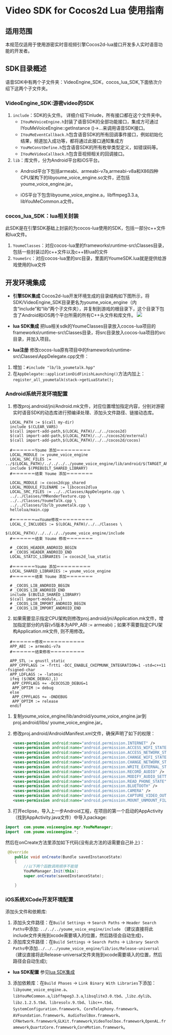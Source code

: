 # Video SDK for Cocos2d Lua 使用指南

## 适用范围

本规范仅适用于使用游密实时音视频引擎Cocos2d-lua接口开发多人实时语音功能的开发者。

## SDK目录概述

语音SDK中有两个子文件夹：VideoEngine_SDK，cocos_lua_SDK,下面依次介绍下这两个子文件夹。

### VideoEngine_SDK:游密video的SDK
1. `include`：SDK的头文件。
详细介绍下inlude，所有接口都在这个文件夹中。
    * `IYouMeVoiceEngine.h`封装了语音SDK的全部功能接口，集成方可通过IYouMeVoiceEngine::getInstance ()->…来调用语音SDK接口。
    * `IYouMeEventCallback.h`包含语音SDK的所有回调事件接口，例如初始化结果，频道加入成功等，都将通过此接口通知集成方
    * `YouMeConstDefine.h`包含语音SDK的所有枚举类型定义，如错误码等。
    * `IYouMeVideoCallback.h`包含音视频相关的回调接口。
2. `lib`：库文件，分为Android平台和iOS平台。
    *  Android平台下包括armeabi、armeabi-v7a,armeabi-v8a和X86四种CPU架构下的libyoume_voice_engine.so文件，还包括youme_voice_engine.jar。
        
    * iOS平台下包含libyoume_voice_engine.a，libffmpeg3.3.a, libYouMeCommon.a文件。

### cocos_lua_SDK：lua相关封装
此SDK是在引擎SDK基础上封装的为cocos-lua使用的SDK，包括一部分c++文件和lua文件。
 1. `YoumeClasses`：对应cocos-lua里的frameworks\runtime-src\Classes目录，包括一些封装过的c++文件以及c++转lua的文件
 2. `YoumeSrc`：对应cocos-lua里的src目录，里面的YoumeSDK.lua就是提供给游戏使用的lua文件

## 开发环境集成
* **引擎SDK集成**
Cocos2d-lua开发环境生成的目录结构如下图所示，将SDK/VideoEngine_SDK目录更名为youme_voice_engine（内含“include”和“lib”两个子文件夹），并复制到游戏的根目录下，这个目录下包含了Android和iOS两个平台所需的所有C++头文件和库文件。
![](/doc/images/talk_cocos_project_directory.png)

* **lua SDK集成**
把lua相关sdk的YoumeClasses目录放入cocos-lua项目的frameworks\runtime-src\Classes目录，将src目录放入cocos-lua项目的src目录，并加入项目。

* **lua注册**
修改cocos-lua原有项目中的frameworks\runtime-src\Classes\AppDelegate.cpp文件：
 1. 增加：`#include "lb/lb_youmetalk.hpp"`
 2. 在`AppDelegate::applicationDidFinishLaunching()`方法内加上：
 `register_all_youmetalk(stack->getLuaState();`


### Android系统开发环境配置

1. 修改proj.android/jni/Android.mk文件，对应位置增加指定内容，分别对游密实时语音SDK的动态库进行预编译处理、添加头文件路径、链接动态库。

  ``` Shell
    LOCAL_PATH := $(call my-dir)
    include $(CLEAR_VARS)
    $(call import-add-path,$(LOCAL_PATH)/../../cocos2d)
    $(call import-add-path,$(LOCAL_PATH)/../../cocos2d/external)
    $(call import-add-path,$(LOCAL_PATH)/../../cocos2d/cocos)

    #＝＝＝＝＝＝Youme 添加＝＝＝＝＝＝＝＝＝
    LOCAL_MODULE := youme_voice_engine
    LOCAL_SRC_FILES := ../$(LOCAL_PATH)/../../../../youme_voice_engine/lib/android/$(TARGET_ARCH_ABI)/libyoume_voice_engine.so
    include $(PREBUILT_SHARED_LIBRARY)
    #＝＝＝＝＝＝结束 Youme 添加＝＝＝＝＝＝＝

    LOCAL_MODULE := cocos2dcpp_shared
    LOCAL_MODULE_FILENAME := libcocos2dlua
    LOCAL_SRC_FILES := ../../Classes/AppDelegate.cpp \
    ../../Classes/YMRenderTexture.cpp \
    ../../Classes/YoumeTalk.cpp \
    ../../Classes/lb/lb_youmetalk.cpp \
    hellolua/main.cpp

    #＝＝＝＝＝＝==Youme修改＝＝＝＝＝＝＝＝＝
    LOCAL_C_INCLUDES := $(LOCAL_PATH)/../../Classes \
                        $(LOCAL_PATH)/../../../../youme_voice_engine/include
    #＝＝＝＝＝＝结束 Youme 修改＝＝＝＝＝＝＝

    # _COCOS_HEADER_ANDROID_BEGIN
    # _COCOS_HEADER_ANDROID_END
    LOCAL_STATIC_LIBRARIES := cocos2d_lua_static

    #＝＝＝＝＝＝Youme 添加＝＝＝＝＝＝＝＝＝
    LOCAL_SHARED_LIBRARIES := youme_voice_engine
    #＝＝＝＝＝＝结束 Youme 添加＝＝＝＝＝＝＝

    # _COCOS_LIB_ANDROID_BEGIN
    # _COCOS_LIB_ANDROID_END
    include $(BUILD_SHARED_LIBRARY)
    $(call import-module,.)
    # _COCOS_LIB_IMPORT_ANDROID_BEGIN
    # _COCOS_LIB_IMPORT_ANDROID_END

  ```

2. 如果需要显示指定CPU架构则修改proj.android/jni/Application.mk文件，增加指定部分的内容(v5版本为APP_ABI := armeabi)；如果不需要指定CPU架构Application.mk文件, 则不用修改。

``` shell
  #＝＝＝＝＝＝修改＝＝＝＝＝＝＝＝＝＝＝
  APP_ABI := armeabi-v7a
  #＝＝＝＝＝＝结束修改＝＝＝＝＝＝＝＝＝

  APP_STL := gnustl_static
  APP_CPPFLAGS := -frtti -DCC_ENABLE_CHIPMUNK_INTEGRATION=1 -std=c++11 -fsigned-char
  APP_LDFLAGS := -latomic
  ifeq ($(NDK_DEBUG),1)
   APP_CPPFLAGS += -DCOCOS2D_DEBUG=1
   APP_OPTIM := debug
  else
   APP_CPPFLAGS += -DNDEBUG
   APP_OPTIM := release
  endif

```

1. 复制youme_voice_engine/lib/android/youme_voice_engine.jar到proj.android/libs/ youme_voice_engine.jar。

2. 修改proj.android/AndroidManifest.xml文件，确保声明了如下的权限：

    ``` xml
    <uses-permission android:name="android.permission.INTERNET" />
    <uses-permission android:name="android.permission.ACCESS_WIFI_STATE" />
    <uses-permission android:name="android.permission.ACCESS_NETWORK_STATE" />
    <uses-permission android:name="android.permission.CHANGE_WIFI_STATE" />
    <uses-permission android:name="android.permission.CHANGE_NETWORK_STATE" />
    <uses-permission android:name="android.permission.WRITE_EXTERNAL_STORAGE" />
    <uses-permission android:name="android.permission.RECORD_AUDIO" />
    <uses-permission android:name="android.permission.MODIFY_AUDIO_SETTINGS" />
    <uses-permission android:name="android.permission.READ_PHONE_STATE" />
    <uses-permission android:name="android.permission.BLUETOOTH" />
    <uses-permission android:name="android.permission.CAMERA" />
    <uses-permission android:name="android.permission.CAPTURE_VIDEO_OUTPUT" />
    <uses-permission android:name="android.permission.MOUNT_UNMOUNT_FILESYSTEMS"/>
    ```

3. 打开eclipse，导入上一步Android工程，在项目的第一个启动的AppActivity（找到AppActivity.java文件）中导入package:

``` java
import  com.youme.voiceengine.mgr.YouMeManager;
import  com.youme.voiceengine.*;
```

然后在onCreate方法里添加如下代码(没有此方法的话需要自己补上)：

``` java
 @Override
    public void onCreate(Bundle savedInstanceState)
    {
        //以下两个函数调用顺序不能错
        YouMeManager.Init(this);
        super.onCreate(savedInstanceState);

    }

```

### iOS系统XCode开发环境配置

添加头文件和依赖库:
1. 添加头文件路径：在`Build Settings` -> `Search Paths` -> `Header Search Paths`中添加:
    `../../../youme_voice_engine/include`  （建议直接将此include文件夹拖到xcode需要填入的位置，然后路径会自动生成)，
2. 添加库文件路径：在`Build Settings` -> `Search Paths` -> `Library Search Paths`中添加`../../../youme_voice_engine/lib/ios/Release-universal` （建议直接将此Release-universal文件夹拖到xcode需要填入的位置，然后路径会自动生成);
* **lua SDK配置**
参见[lua SDK集成](##开发环境集成)
3. 添加依赖库：在`Build Phases`  -> `Link Binary With Libraries`下添加：`libyoume_voice_engine.a`、`libYouMeCommon.a`,`libffmpeg3.3.a`,`libsqlite3.0.tbd`、,`libz.dylib`、`libz.1.2.5.tbd`、`libresolv.9.tbd`、`libc++.tbd`、`SystemConfiguration.framework`、`CoreTelephony.framework`、`AVFoundation.framework`、`AudioToolBox.framework`、`CFNetwork.framework`,`GLKit.framework`,`VideoToolbox.framework`,`OpenAL.framework`,`QuartzCore.framework`,`CoreMotion.framework`。
